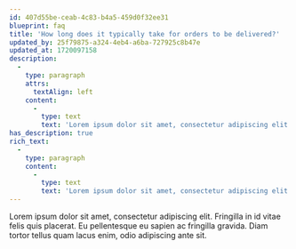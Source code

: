 ```yaml
---
id: 407d55be-ceab-4c83-b4a5-459d0f32ee31
blueprint: faq
title: 'How long does it typically take for orders to be delivered?'
updated_by: 25f79875-a324-4eb4-a6ba-727925c8b47e
updated_at: 1720097158
description:
  -
    type: paragraph
    attrs:
      textAlign: left
    content:
      -
        type: text
        text: 'Lorem ipsum dolor sit amet, consectetur adipiscing elit. In elit, ultrices mauris leo at.'
has_description: true
rich_text:
  -
    type: paragraph
    content:
      -
        type: text
        text: 'Lorem ipsum dolor sit amet, consectetur adipiscing elit. In elit, ultrices mauris leo at.'
---
```

Lorem ipsum dolor sit amet, consectetur adipiscing elit. Fringilla in id vitae felis quis placerat. Eu pellentesque eu sapien ac fringilla gravida. Diam tortor tellus quam lacus enim, odio adipiscing ante sit.